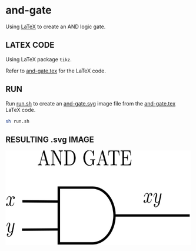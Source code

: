 # and-gate

Using
[LaTeX](https://github.com/JeffDeCola/my-cheat-sheets/tree/master/software/development/languages/latex-cheat-sheet/)
to create an AND logic gate.

## LATEX CODE

Using LaTeX package `tikz`.

Refer to
[and-gate.tex](and-gate.tex)
for the LaTeX code.

## RUN

Run
[run.sh](run.sh)
to create an
[and-gate.svg](and-gate.svg)
image file from the
[and-gate.tex](and-gate.tex) LaTeX code.

```bash
sh run.sh
```

## RESULTING .svg IMAGE

<p align="center">
    <img src="and-gate.svg"
    align="middle"
</p>
